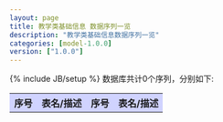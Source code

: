 ```yaml
---
layout: page
title: 教学类基础信息 数据序列一览
description: "教学类基础信息数据序列一览"
categories: [model-1.0.0]
version: ["1.0.0"]
---
```

{% include JB/setup %}
数据库共计0个序列，分别如下:

<table class="table table-bordered table-striped table-condensed">
  <tr>
    <th style="background-color:#D0D3FF">序号</th>
    <th style="background-color:#D0D3FF">表名/描述</th>
    <th style="background-color:#D0D3FF">序号</th>
    <th style="background-color:#D0D3FF">表名/描述</th>
  </tr>
</table>